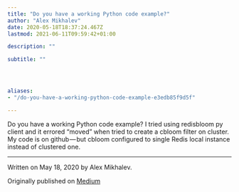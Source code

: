 ```yaml
---
title: "Do you have a working Python code example?"
author: "Alex Mikhalev"
date: 2020-05-18T18:37:24.467Z
lastmod: 2021-06-11T09:59:42+01:00

description: ""

subtitle: ""




aliases:
- "/do-you-have-a-working-python-code-example-e3edb85f9d5f"

---
```


Do you have a working Python code example? I tried using redisbloom py client and it errored “moved” when tried to create a cbloom filter on cluster. My code is on github — but cbloom configured to single Redis local instance instead of clustered one.

* * *
Written on May 18, 2020 by Alex Mikhalev.

Originally published on [Medium](https://medium.com/@alexmikhalev/do-you-have-a-working-python-code-example-e3edb85f9d5f)
